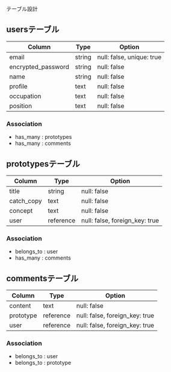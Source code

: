 テーブル設計

## usersテーブル

| Column             | Type    | Option                     |
| ------------------ | --------| -------------------------- |
| email              | string  | null: false, unique: true  |
| encrypted_password | string  | null: false                |
| name               | string  | null: false                |
| profile            | text    | null: false                |
| occupation         | text    | null: false                |
| position           | text    | null: false                |

### Association
- has_many : prototypes
- has_many : comments


## prototypesテーブル

| Column             | Type      | Option                         |
| ------------------ | ----------| ------------------------------ |
| title              | string    | null: false                    |
| catch_copy         | text      | null: false                    |
| concept            | text      | null: false                    |
| user               | reference | null: false, foreign_key: true |

### Association
- belongs_to : user
- has_many : comments


## commentsテーブル

| Column             | Type      | Option                         |
| ------------------ | ----------| ------------------------------ |
| content            | text      | null: false                    |
| prototype          | reference | null: false, foreign_key: true |
| user               | reference | null: false, foreign_key: true |

### Association
- belongs_to : user
- belongs_to : prototype


